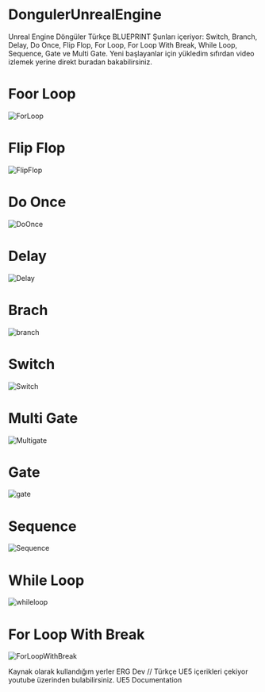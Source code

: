 # DongulerUnrealEngine
Unreal Engine Döngüler Türkçe BLUEPRINT
Şunları içeriyor: Switch, Branch, Delay, Do Once, Flip Flop, For Loop, For Loop With Break, While Loop, Sequence, Gate ve Multi Gate.
Yeni başlayanlar için yükledim sıfırdan video izlemek yerine direkt buradan bakabilirsiniz.

# Foor Loop
![ForLoop](https://github.com/user-attachments/assets/9842832d-f7e6-4203-87bf-ad9e309884ff)
# Flip Flop
![FlipFlop](https://github.com/user-attachments/assets/e26ceb1f-9f69-42db-8807-be45435a6531)
# Do Once
![DoOnce](https://github.com/user-attachments/assets/a87833e5-a5c1-4301-86d0-7397a31cbdb4)
# Delay
![Delay](https://github.com/user-attachments/assets/cc459bff-38a1-4079-a4eb-7b9f75dc9c74)
# Brach 
![branch](https://github.com/user-attachments/assets/71d93945-9ab2-47c1-ad55-46d5573d4253)
# Switch 
![Switch](https://github.com/user-attachments/assets/42040f78-b4cf-49bb-a4e0-6b9903833574)
# Multi Gate
![Multigate](https://github.com/user-attachments/assets/97cd8d20-0d4a-41f8-be07-9b48efc9ace9)
# Gate
![gate](https://github.com/user-attachments/assets/a4341449-657a-478d-b65f-c2374e249098)
# Sequence
![Sequence](https://github.com/user-attachments/assets/e9f10632-c356-4ee5-b126-ffdac1caf76f)
# While Loop
![whileloop](https://github.com/user-attachments/assets/d193ea7b-5498-40d3-b6bc-5c53c70a6e21)
# For Loop With Break
![ForLoopWithBreak](https://github.com/user-attachments/assets/fd494f09-57f5-4fc2-adb4-4e7f60451b23)

Kaynak olarak kullandığım yerler
ERG Dev // Türkçe UE5 içerikleri çekiyor youtube üzerinden bulabilirsiniz.
UE5 Documentation
